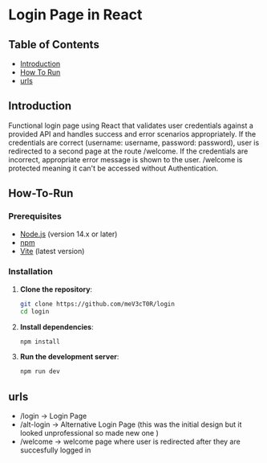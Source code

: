 # Login Page in React

## Table of Contents

- [Introduction](#introduction)
- [How To Run](#How-To-Run)
- [urls](#urls)

## Introduction
Functional login page using React that validates user credentials against a provided API and handles success and error scenarios appropriately. If the credentials are correct (username: username, password: password), user is redirected to a second page at the route /welcome.
If the credentials are incorrect, appropriate error message is shown to the user.
/welcome is protected meaning it can't be accessed without Authentication.

## How-To-Run
### Prerequisites
  - [Node.js](https://nodejs.org/) (version 14.x or later)
  - [npm](https://www.npmjs.com/)
  - [Vite](https://vitejs.dev/) (latest version) 

### Installation
1. **Clone the repository**:

   ```bash
   git clone https://github.com/meV3cT0R/login
   cd login
   ```

2. **Install dependencies**:

   ```bash
   npm install
   ```

3. **Run the development server**:

   ```bash
   npm run dev
   ```

## urls
- /login -> Login Page
- /alt-login -> Alternative Login Page (this was the initial design but it looked unprofessional so made new one )
- /welcome -> welcome page where user is redirected after they are succesfully logged in 